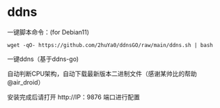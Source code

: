 # ddns

一键脚本命令：(for Debian11)

```
wget -qO- https://github.com/2huYa0/ddnsGO/raw/main/ddns.sh | bash
```

一键ddns（基于ddns-go)

自动判断CPU架构，自动下载最新版本二进制文件（感谢某帅比的帮助 @air_droid）

安装完成后请打开 http://IP：9876 端口进行配置
